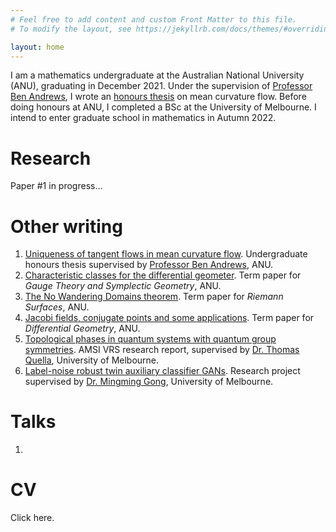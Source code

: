```yaml
---
# Feel free to add content and custom Front Matter to this file.
# To modify the layout, see https://jekyllrb.com/docs/themes/#overriding-theme-defaults

layout: home
---
```

I am a mathematics undergraduate at the Australian National University (ANU), graduating in December 2021. Under the supervision of [Professor Ben Andrews](https://maths-people.anu.edu.au/~andrews/), I wrote an [honours thesis](https://mike-law.github.io/files/ThesisMCF.pdf) on mean curvature flow. Before doing honours at ANU, I completed a BSc at the University of Melbourne. I intend to enter graduate school in mathematics in Autumn 2022.

# Research

Paper #1 in progress...

# Other writing

1. [Uniqueness of tangent flows in mean curvature flow](https://mike-law.github.io/files/ThesisMCF.pdf). Undergraduate honours thesis supervised by [Professor Ben Andrews](https://maths-people.anu.edu.au/~andrews/), ANU.
2. [Characteristic classes for the differential geometer](https://mike-law.github.io/files/char_classes.pdf). Term paper for <em>Gauge Theory and Symplectic Geometry</em>, ANU.
3. [The No Wandering Domains theorem](https://mike-law.github.io/files/NWD_Theorem.pdf). Term paper for <em>Riemann Surfaces</em>, ANU.
4. [Jacobi fields, conjugate points and some applications](https://mike-law.github.io/files/jacobi_fields.pdf). Term paper for <em>Differential Geometry</em>, ANU.
5. [Topological phases in quantum systems with quantum group symmetries](https://vrs.amsi.org.au/wp-content/uploads/sites/84/2021/01/law_michael_vrs-report.pdf.pdf). AMSI VRS research report, supervised by [Dr. Thomas Quella](https://sites.google.com/view/thomas-quella/home), University of Melbourne.
6. [Label-noise robust twin auxiliary classifier GANs](https://mike-law.github.io/files/TACGAN_with_label_noise.pdf). Research project supervised by [Dr. Mingming Gong](https://mingming-gong.github.io/), University of Melbourne.

# Talks

1. 

# CV

Click here.